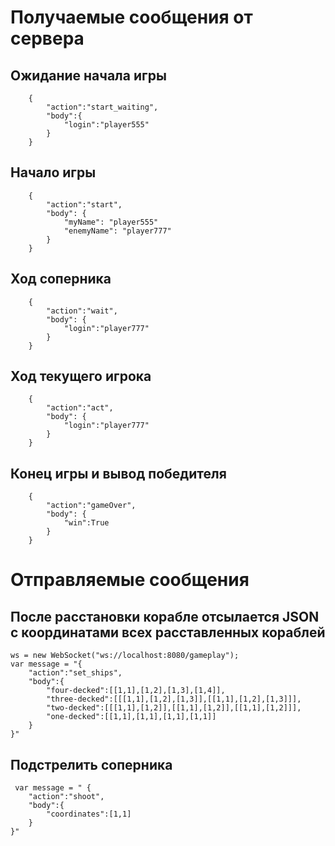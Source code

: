 # Получаемые сообщения от сервера

## Ожидание начала игры

```
    {
        "action":"start_waiting",
        "body":{
            "login":"player555"
        }
    }
```
## Начало игры

```
    {
        "action":"start",
        "body": {
            "myName": "player555"
            "enemyName": "player777"
        }
    }
```
## Ход соперника

```
    {
        "action":"wait",
        "body": {
            "login":"player777"
        }
    }
```
## Ход текущего игрока

```
    {
        "action":"act",
        "body": {
            "login":"player777"
        }
    }
```
## Конец игры и вывод победителя

```
    {
        "action":"gameOver",
        "body": {
            "win":True
        }
    }
```

# Отправляемые сообщения

## После расстановки корабле отсылается JSON с координатами всех расставленных кораблей

```
ws = new WebSocket("ws://localhost:8080/gameplay");
var message = "{
    "action":"set_ships",
    "body":{
        "four-decked":[[1,1],[1,2],[1,3],[1,4]],
        "three-decked":[[[1,1],[1,2],[1,3]],[[1,1],[1,2],[1,3]]],
        "two-decked":[[[1,1],[1,2]],[[1,1],[1,2]],[[1,1],[1,2]]],
        "one-decked":[[1,1],[1,1],[1,1],[1,1]]
    }
}"
```
## Подстрелить соперника

```
 var message = " {
    "action":"shoot",
    "body":{
        "coordinates":[1,1]
    }
}"
```


